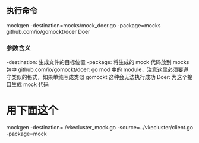 ## 执行命令
mockgen -destination=mocks/mock_doer.go -package=mocks github.com/io/gomockt/doer Doer

### 参数含义
-destination: 生成文件的目标位置
-package: 将生成的 mock 代码放到 mocks 包中
github.com/io/gomockt/doer: go mod 中的 module，注意这里必须要遵守类似的格式，如果单纯写成类似 gomockt 这种会无法执行成功
Doer: 为这个接口生成 mock 代码

# 用下面这个
mockgen -destination=./vkecluster_mock.go -source=../vkecluster/client.go -package=mock 